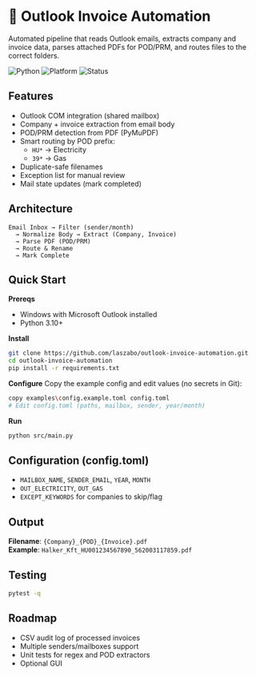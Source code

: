 # 📧 Outlook Invoice Automation

Automated pipeline that reads Outlook emails, extracts company and invoice data, parses attached PDFs for POD/PRM, and routes files to the correct folders.

![Python](https://img.shields.io/badge/python-3.10+-blue.svg)
![Platform](https://img.shields.io/badge/platform-Windows-lightgrey.svg)
![Status](https://img.shields.io/badge/status-active-success.svg)

## Features
- Outlook COM integration (shared mailbox)
- Company + invoice extraction from email body
- POD/PRM detection from PDF (PyMuPDF)
- Smart routing by POD prefix:
  - `HU*` → Electricity
  - `39*` → Gas
- Duplicate-safe filenames
- Exception list for manual review
- Mail state updates (mark completed)

## Architecture
```
Email Inbox → Filter (sender/month)
  → Normalize Body → Extract (Company, Invoice)
  → Parse PDF (POD/PRM)
  → Route & Rename
  → Mark Complete
```

## Quick Start
**Prereqs**
- Windows with Microsoft Outlook installed
- Python 3.10+

**Install**
```bash
git clone https://github.com/laszabo/outlook-invoice-automation.git
cd outlook-invoice-automation
pip install -r requirements.txt
```

**Configure**
Copy the example config and edit values (no secrets in Git):
```bash
copy examples\config.example.toml config.toml
# Edit config.toml (paths, mailbox, sender, year/month)
```

**Run**
```bash
python src/main.py
```

## Configuration (config.toml)
- `MAILBOX_NAME`, `SENDER_EMAIL`, `YEAR`, `MONTH`
- `OUT_ELECTRICITY`, `OUT_GAS`
- `EXCEPT_KEYWORDS` for companies to skip/flag

## Output
**Filename**: `{Company}_{POD}_{Invoice}.pdf`  
**Example**: `Halker_Kft_HU001234567890_562003117859.pdf`

## Testing
```bash
pytest -q
```

## Roadmap
- CSV audit log of processed invoices
- Multiple senders/mailboxes support
- Unit tests for regex and POD extractors
- Optional GUI
